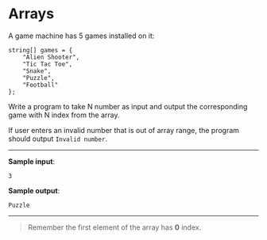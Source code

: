# Arrays

A game machine has 5 games installed on it:
```
string[] games = { 
	"Alien Shooter", 
	"Tic Tac Toe", 
	"Snake", 
	"Puzzle", 
	"Football" 
}; 
```

Write a program to take N number as input and output the corresponding game with N index from the array.

If user enters an invalid number that is out of array range, the program should output `Invalid number`.

---

**Sample input**: 
```
3
```

**Sample output**: 
```
Puzzle
```

---

>Remember the first element of the array has **0** index.
